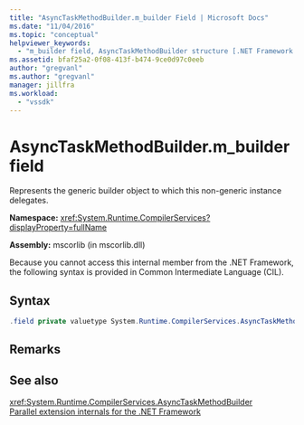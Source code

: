 ```yaml
---
title: "AsyncTaskMethodBuilder.m_builder Field | Microsoft Docs"
ms.date: "11/04/2016"
ms.topic: "conceptual"
helpviewer_keywords: 
  - "m_builder field, AsyncTaskMethodBuilder structure [.NET Framework debug engines]"
ms.assetid: bfaf25a2-0f08-413f-b474-9ce0d97c0eeb
author: "gregvanl"
ms.author: "gregvanl"
manager: jillfra
ms.workload: 
  - "vssdk"
---
```

# AsyncTaskMethodBuilder.m_builder field
Represents the generic builder object to which this non-generic instance delegates.  
  
 **Namespace:** <xref:System.Runtime.CompilerServices?displayProperty=fullName>  
  
 **Assembly:** mscorlib (in mscorlib.dll)  
  
 Because you cannot access this internal member from the .NET Framework, the following syntax is provided in Common Intermediate Language (CIL).  
  
## Syntax  
  
```csharp 
.field private valuetype System.Runtime.CompilerServices.AsyncTaskMethodBuilder`1<valuetype System.Threading.Tasks.VoidTaskResult> m_builder  
```  
  
## Remarks  
  
## See also  
 <xref:System.Runtime.CompilerServices.AsyncTaskMethodBuilder>   
 [Parallel extension internals for the .NET Framework](../../extensibility/debugger/parallel-extension-internals-for-the-dotnet-framework.md)
